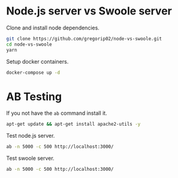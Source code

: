 # Node.js server vs Swoole server

Clone and install node dependencies.

```bash
git clone https://github.com/gregorip02/node-vs-swoole.git
cd node-vs-swoole
yarn
```

Setup docker containers.

```bash
docker-compose up -d
```

# AB Testing

If you not have the `ab` command install it.

```bash
apt-get update && apt-get install apache2-utils -y
```

Test node.js server.

```bash
ab -n 5000 -c 500 http://localhost:3000/
```

Test swoole server.
```bash
ab -n 5000 -c 500 http://localhost:3000/
```

